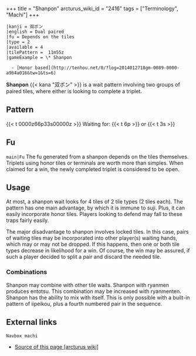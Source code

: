 +++
title = "Shanpon"
arcturus_wiki_id = "2416"
tags = ["Terminology", "Machi"]
+++

```machi
|kanji = 双ポン
|english = Dual paired
|fu = Depends on the tiles
|type = 2
|available = 4
|tilePattern =  11m55z
|gameExample = \* Shanpon

  - [Honor based](http://tenhou.net/0/?log=2014012718gm-0089-0000-a9b4a016&tw=1&ts=6)

```

**Shanpon** {{< kana "双ポン" >}} is a wait pattern involving two groups of paired tiles, where
either is looking to complete a triplet.

## Pattern

{{< t 0000z66p33s00000z >}} Waiting for: {{< t 6p >}} or {{< t 3s >}}

## Fu

`main|Fu` The fu generated from a shanpon depends on the tiles themselves. Triplets using honor
tiles or terminals are worth more than simples. When claimed for a win, the newly completed triplet
is considered to be open.

## Usage

At most, a shanpon wait looks for 4 tiles of 2 tile types (2 tiles each). The pattern has one main
advantage, by which it is immune to suji. Plus, it can easily incorporate honor tiles. Players
looking to defend may fall to these traps fairly easily.

The major disadvantage to shanpon involves locked tiles. In this case, pairs of waiting tiles may be
incorporated into other player(s) waiting hands, which may or may not be dropped. If this happens,
then one or both tile types decrease in likelihood for a win. Of course, the win may be assured, if
such a player decided to split a pair and discard the needed tile.

### Combinations

Shanpon may combine with other tile waits. Shanpon with ryanmen produces entotsu. This combination
may be increased with ryanmenten. Shanpon has the ability to mix with itself. This is only possible
with a built-in pattern of iipeikou, plus a fourth numbered pair in the sequence.

## External links

`Navbox machi`

- [Source of this page [arcturus wiki]](http://arcturus.su/wiki/Shanpon)
